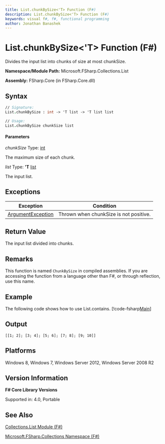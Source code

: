 ```yaml
---
title: List.chunkBySize<'T> Function (F#)
description: List.chunkBySize<'T> Function (F#)
keywords: visual f#, f#, functional programming
author: Jonathan Banashek
---
```


# List.chunkBySize<'T> Function (F#)

Divides the input list into chunks of size at most chunkSize.

**Namespace/Module Path:** Microsoft.FSharp.Collections.List

**Assembly:** FSharp.Core (in FSharp.Core.dll)


## Syntax

```fsharp
// Signature:
List.chunkBySize : int -> 'T list -> 'T list list

// Usage:
List.chunkBySize chunkSize list
```

#### Parameters
*chunkSize*
Type: [int](https://msdn.microsoft.com/library/025d5455-3622-4ea5-9573-3ecbd4ee1375)


The maximum size of each chunk.


*list*
Type: **'T** [list](https://msdn.microsoft.com/library/c627b668-477b-4409-91ed-06d7f1b3e4a7)


The input list.

## Exceptions

|Exception|Condition|
|----|----|
|[ArgumentException](https://msdn.microsoft.com/library/system.argumentexception.aspx)|Thrown when chunkSize is not positive.|

## Return Value

The input list divided into chunks.

## Remarks
This function is named `ChunkBySize` in compiled assemblies. If you are accessing the function from a language other than F#, or through reflection, use this name.

## Example

The following code shows how to use List.contains.
[!code-fsharp[Main](snippets/fslists/snippet69.fs)]

## Output

```
[[1; 2]; [3; 4]; [5; 6]; [7; 8]; [9; 10]]
```

## Platforms
Windows 8, Windows 7, Windows Server 2012, Windows Server 2008 R2


## Version Information
**F# Core Library Versions**

Supported in: 4.0, Portable


## See Also
[Collections.List Module &#40;F&#35;&#41;](Collections.List-Module-%5BFSharp%5D.md)

[Microsoft.FSharp.Collections Namespace &#40;F&#35;&#41;](Microsoft.FSharp.Collections-Namespace-%5BFSharp%5D.md)


